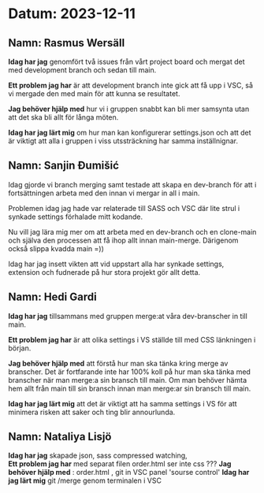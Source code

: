 # Datum: 2023-12-11

## Namn: Rasmus Wersäll

**Idag har jag** genomfört två issues från vårt project board och mergat det med development branch och sedan till main.

**Ett problem jag har** är att development branch inte gick att få upp i VSC, så vi mergade den med main för att kunna se resultatet.

**Jag behöver hjälp med** hur vi i gruppen snabbt kan bli mer samsynta utan att det ska bli allt för långa möten.

**Idag har jag lärt mig** om hur man kan konfigurerar settings.json och att det är viktigt att alla i gruppen i viss utssträckning har samma inställnignar.

## Namn: Sanjin Đumišić

Idag gjorde vi branch merging samt testade att skapa en dev-branch för att i fortsättningen arbeta med den innan vi mergar in all i main.

Problemen idag jag hade var relaterade till SASS och VSC där lite strul i synkade settings förhalade mitt kodande.

Nu vill jag lära mig mer om att arbeta med en dev-branch och en clone-main och själva den processen att få ihop allt innan main-merge. Därigenom
också slippa kvadda main =))

Idag har  jag insett vikten att vid uppstart alla har synkade settings, extension och fudnerade på hur stora projekt gör allt detta.

## Namn: Hedi Gardi

**Idag har jag** tillsammans med gruppen merge:at våra dev-branscher in till main.

**Ett problem jag har** är att olika settings i VS ställde till med CSS länkningen i början.

**Jag behöver hjälp med** att förstå hur man ska tänka kring merge av branscher. Det är fortfarande inte har 100% koll på hur man ska tänka med branscher när man merge:a sin bransch till main. Om man behöver hämta hem allt från main till sin bransch innan man merge:ar sin bransch till main.

**Idag har jag lärt mig** att det är viktigt att ha samma settings i VS för att minimera risken att saker och ting blir annourlunda.

## Namn: Nataliya Lisjö
**Idag har jag** skapade json, sass compressed watching,  
**Ett problem jag har**  med separat  filen  order.html ser inte css ???
**Jag behöver hjälp med** :  order.html , git in VSC panel 'sourse control'
**Idag har jag lärt mig** git /merge genom terminalen i VSC